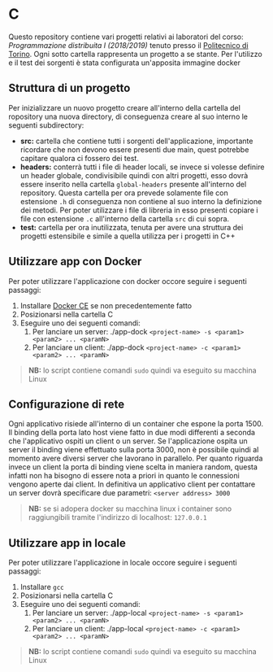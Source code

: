 # C
Questo repository contiene vari progetti relativi ai laboratori del corso: *Programmazione distribuita I (2018/2019)* tenuto presso il [Politecnico di Torino](https://www.polito.it/). Ogni sotto cartella rappresenta un progetto a se stante. Per l'utilizzo e il test dei sorgenti è stata configurata un'apposita immagine docker

## Struttura di un progetto
Per inizializzare un nuovo progetto creare all'interno della cartella del ropository una nuova directory, di conseguenza creare 
al suo interno le seguenti subdirectory:
* **src:** cartella che contiene tutti i sorgenti dell'applicazione, importante ricordare che non devono essere presenti due main, quest
potrebbe capitare qualora ci fossero dei test.
* **headers:** conterrà tutti i file di header locali, se invece si volesse definire un header globale, condivisibile quindi con
altri progetti, esso dovrà essere inserito nella cartella `global-headers` presente all'interno del repository. Questa cartella per ora
prevede solamente file con estensione `.h` di conseguenza non contiene al suo interno la definizione dei metodi. Per poter utilizzare i
file di libreria in esso presenti copiare i file con estensione `.c` all'interno della cartella `src` di cui sopra.
* **test:** cartella per ora inutilizzata, tenuta per avere una struttura dei progetti estensibile e simile a quella utilizza per i progetti
in C++ 

## Utilizzare app con Docker 
Per poter utilizzare l'applicazione con docker occore seguire i seguenti passaggi:
1. Installare [Docker CE](https://docs.docker.com/install/linux/docker-ce/ubuntu/) se non precedentemente fatto
2. Posizionarsi nella cartella C 
3. Eseguire uno dei seguenti comandi:
	1. Per lanciare un server: ./app-dock `<project-name> -s <param1> <param2> ... <paramN>`
	2. Per lanciare un client: ./app-dock `<project-name> -c <param1> <param2> ... <paramN>`
> **NB:** lo script contiene comandi `sudo` quindi va eseguito su macchina Linux

## Configurazione di rete
Ogni applicativo risiede all'interno di un container che espone la porta 1500. Il binding della porta lato host viene fatto in due modi
differenti a seconda che l'applicativo ospiti un client o un server. Se l'applicazione ospita un server il binding viene effettuato sulla
porta 3000, non è possibile quindi al momento avere diversi server che lavorano in parallelo. Per quanto riguarda invece un client la porta
di binding viene scelta in maniera random, questa infatti non ha bisogno di essere nota a priori in quanto le connessioni vengono aperte dai
client. In definitiva un applicativo client per contattare un server dovrà specificare due parametri: `<server address> 3000`
> **NB:** se si adopera docker su macchina linux i container sono raggiungibili tramite l'indirizzo di localhost: `127.0.0.1` 

## Utilizzare app in locale
Per poter utilizzare l'applicazione in locale occore seguire i seguenti passaggi:
1. Installare `gcc` 
2. Posizionarsi nella cartella C
3. Eseguire uno dei seguenti comandi:
	1. Per lanciare un server: ./app-local `<project-name> -s <param1> <param2> ... <paramN>`
	2. Per lanciare un client: ./app-local `<project-name> -c <param1> <param2> ... <paramN>`
> **NB:** lo script contiene comandi `sudo` quindi va eseguito su macchina Linux
